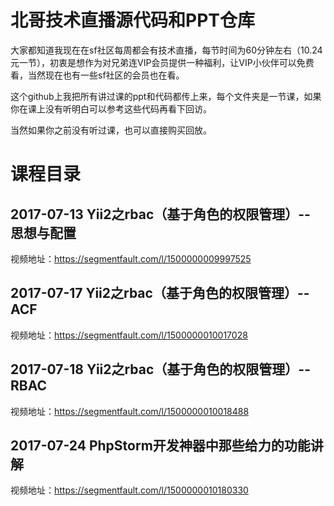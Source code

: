 # 北哥技术直播源代码和PPT仓库
大家都知道我现在在sf社区每周都会有技术直播，每节时间为60分钟左右（10.24元一节），初衷是想作为对兄弟连VIP会员提供一种福利，让VIP小伙伴可以免费看，当然现在也有一些sf社区的会员也在看。

这个github上我把所有讲过课的ppt和代码都传上来，每个文件夹是一节课，如果你在课上没有听明白可以参考这些代码再看下回访。

当然如果你之前没有听过课，也可以直接购买回放。

# 课程目录
## 2017-07-13 Yii2之rbac（基于角色的权限管理）-- 思想与配置
视频地址：https://segmentfault.com/l/1500000009997525

## 2017-07-17 Yii2之rbac（基于角色的权限管理）-- ACF
视频地址：https://segmentfault.com/l/1500000010017028

## 2017-07-18 Yii2之rbac（基于角色的权限管理）-- RBAC
视频地址：https://segmentfault.com/l/1500000010018488

## 2017-07-24 PhpStorm开发神器中那些给力的功能讲解
视频地址：https://segmentfault.com/l/1500000010180330